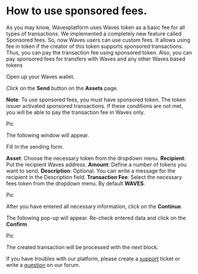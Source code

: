 # How to use sponsored fees.

As you may know, Wavesplatform uses Waves token as a basic fee for all types of transactions. We implemented a completely new feature called Sponsored fees.
So, now Waves users can use custom fees. It allows using fee in token if the creator of this token supports sponsored transactions. Thus, you can pay the transaction fee using sponsored token. Also, you can pay sponsored fees for transfers with Waves and any other Waves based tokens

Open up your Waves wallet.

Click on the **Send** button on the **Assets** page.
 
**Note**: To use sponsored fees, you must have sponsored token. The token issuer activated sponsored transactions. If these conditions are not met, you will be able to pay the transaction fee in Waves only.

Pic

The following window will appear.

Fill In the sending form.

**Asset**: Choose the necessary token from the dropdown menu.
**Recipient**: Put the recipient Waves address.
**Amount**: Define a number of tokens you want to send.
**Description**: Optional. You can write a message for the recipient in the Description field. 
**Transaction Fee**: Select the necessary fees token from the dropdown menu. By default **WAVES**.

Pic

After you have entered all necessary information, click on the **Continue**.

The following pop-up will appear.
Re-check entered data and click on the **Confirm**.

Pic

The created transaction will be processed with the next block.

If  you have troubles with our platform, please create a [support](https://support.wavesplatform.com/) ticket or write a [question](https://forum.wavesplatform.com/) on our forum.